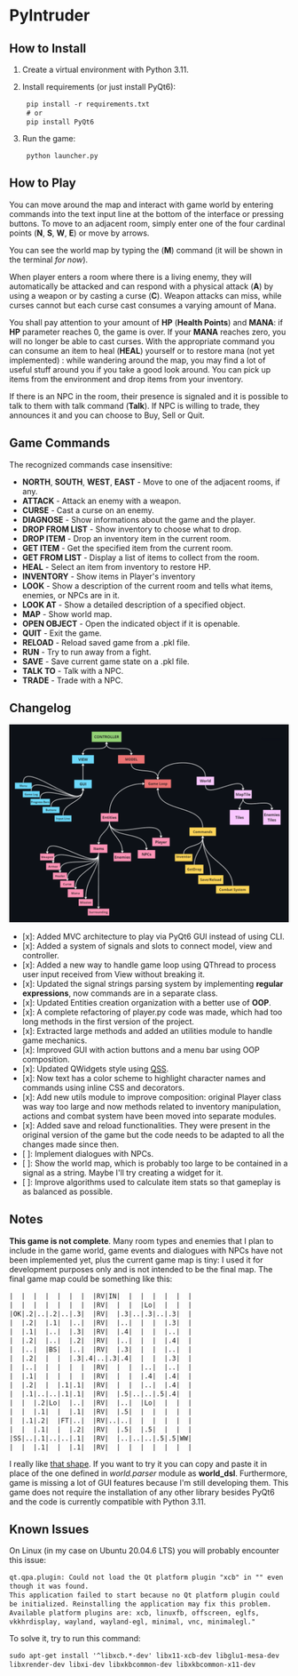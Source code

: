 # PyIntruder

## How to Install

1. Create a virtual environment with Python 3.11.
2. Install requirements (or just install PyQt6):

        pip install -r requirements.txt
        # or
        pip install PyQt6

3. Run the game:

        python launcher.py

## How to Play

You can move around the map and interact with game world by entering commands into the text input line at the bottom of the interface or pressing buttons.
To move to an adjacent room, simply enter one of the four cardinal points (**N**, **S**, **W**, **E**) or move by arrows.

You can see the world map by typing the (**M**) command (it will be shown in the terminal *for now*).

When player enters a room where there is a living enemy, they will automatically be attacked and can respond with a physical attack (**A**) by using a weapon or by casting a curse (**C**).
Weapon attacks can miss, while curses cannot but each curse cast consumes a varying amount of Mana.

You shall pay attention to your amount of **HP** (**Health Points**) and **MANA**: if **HP** parameter reaches 0, the game is over. If your **MANA** reaches zero, you will no longer be able to cast curses.
With the appropriate command you can consume an item to heal (**HEAL**) yourself or to restore mana (not yet implemented) : while wandering around the map, you may find a lot of useful stuff around you if you take a good look around. You can pick up items from the environment and drop items from your inventory.

If there is an NPC in the room, their presence is signaled and it is possible to talk to them with talk command (**Talk**). If NPC is willing to trade, they announces it and you can choose to Buy, Sell or Quit.

## Game Commands

The recognized commands case insensitive:

- **NORTH**, **SOUTH**, **WEST**, **EAST** - Move to one of the adjacent rooms, if any.
- **ATTACK** - Attack an enemy with a weapon.
- **CURSE** - Cast a curse on an enemy.
- **DIAGNOSE** - Show informations about the game and the player.
- **DROP FROM LIST** - Show inventory to choose what to drop.
- **DROP ITEM** - Drop an inventory item in the current room.
- **GET ITEM** - Get the specified item from the current room.
- **GET FROM LIST** - Display a list of items to collect from the room.
- **HEAL** - Select an item from inventory to restore HP.
- **INVENTORY** - Show items in Player's inventory
- **LOOK** - Show a description of the current room and tells what items, enemies, or NPCs are in it.
- **LOOK AT** - Show a detailed description of a specified object.
- **MAP** - Show world map.
- **OPEN OBJECT** - Open the indicated object if it is openable.
- **QUIT** - Exit the game.
- **RELOAD** - Reload saved game from a .pkl file.
- **RUN** - Try to run away from a fight.
- **SAVE** - Save current game state on a .pkl file.
- **TALK TO** - Talk with a NPC.
- **TRADE** - Trade with a NPC.

## Changelog

![Game Structure](game_structure.png)

- [x]: Added MVC architecture to play via PyQt6 GUI instead of using CLI.
- [x]: Added a system of signals and slots to connect model, view and controller.
- [x]: Added a new way to handle game loop using QThread to process user input received from View without breaking it.
- [x]: Updated the signal strings parsing system by implementing **regular expressions**, now commands are in a separate class.
- [x]: Updated Entities creation organization with a better use of **OOP**.
- [x]: A complete refactoring of player.py code was made, which had too long methods in the first version of the project.
- [x]: Extracted large methods and added an utilities module to handle game mechanics.
- [x]: Improved GUI with action buttons and a menu bar using OOP composition.
- [x]: Updated QWidgets style using [QSS](https://doc.qt.io/qtforpython-6/overviews/stylesheet-examples.html).
- [x]: Now text has a color scheme to highlight character names and commands using inline CSS and decorators.
- [x]: Add new utils module to improve composition: original Player class was way too large and now methods related to inventory manipulation, actions and combat system have been moved into separate modules.
- [x]: Added save and reload functionalities. They were present in the original version of the game but the code needs to be adapted to all the changes made since then.
- [ ]: Implement dialogues with NPCs.
- [ ]: Show the world map, which is probably too large to be contained in a signal as a string. Maybe I'll try creating a widget for it.
- [ ]: Improve algorithms used to calculate item stats so that gameplay is as balanced as possible.

## Notes

**This game is not complete**. Many room types and enemies that I plan to include in the game world, game events and dialogues with NPCs have not been implemented yet, plus the current game map is tiny: I used it for development purposes only and is not intended to be the final map. The final game map could be something like this:

    |  |  |  |  |  |  |  |RV|IN|  |  |  |  |  |  |
    |  |  |  |  |  |  |  |RV|  |  |  |Lo|  |  |  |
    |OK|.2|..|.2|..|.3|  |RV|  |.3|..|.3|..|.3|  |
    |  |.2|  |.1|  |..|  |RV|  |..|  |  |  |.3|  |
    |  |.1|  |..|  |.3|  |RV|  |.4|  |  |  |..|  |
    |  |.2|  |..|  |.2|  |RV|  |..|  |  |  |.4|  |
    |  |..|  |BS|  |..|  |RV|  |.3|  |  |  |..|  |
    |  |.2|  |  |  |.3|.4|..|.3|.4|  |  |  |.3|  |
    |  |..|  |  |  |  |  |RV|  |  |  |..|  |..|  |
    |  |.1|  |  |  |  |  |RV|  |  |  |.4|  |.4|  |
    |  |.2|  |  |.1|.1|  |RV|  |  |  |..|  |.4|  |
    |  |.1|..|..|.1|.1|  |RV|  |.5|..|..|.5|.4|  |
    |  |  |.2|Lo|  |..|  |RV|  |..|  |Lo|  |  |  |
    |  |  |.1|  |  |.1|  |RV|  |.5|  |  |  |  |  |
    |  |.1|.2|  |FT|..|  |RV|..|..|  |  |  |  |  |
    |  |  |.1|  |  |.2|  |RV|  |.5|  |.5|  |  |  |
    |SS|..|.1|..|..|.1|  |RV|  |..|..|..|.5|.5|WW|
    |  |  |.1|  |  |.1|  |RV|  |  |  |  |  |  |  |

I really like [that shape](https://en.wikipedia.org/wiki/Hilbert_curve). If you want to try it you can copy and paste it in place of the one defined in *world.parser* module as **world_dsl**. Furthermore, game is missing a lot of GUI features because I'm still developing them.
This game does not require the installation of any other library besides PyQt6 and the code is currently compatible with Python 3.11.

## Known Issues

On Linux (in my case on Ubuntu 20.04.6 LTS) you will probably encounter this issue:

    qt.qpa.plugin: Could not load the Qt platform plugin "xcb" in "" even though it was found.
    This application failed to start because no Qt platform plugin could be initialized. Reinstalling the application may fix this problem.
    Available platform plugins are: xcb, linuxfb, offscreen, eglfs, vkkhrdisplay, wayland, wayland-egl, minimal, vnc, minimalegl."

To solve it, try to run this command:

    sudo apt-get install '^libxcb.*-dev' libx11-xcb-dev libglu1-mesa-dev libxrender-dev libxi-dev libxkbcommon-dev libxkbcommon-x11-dev
